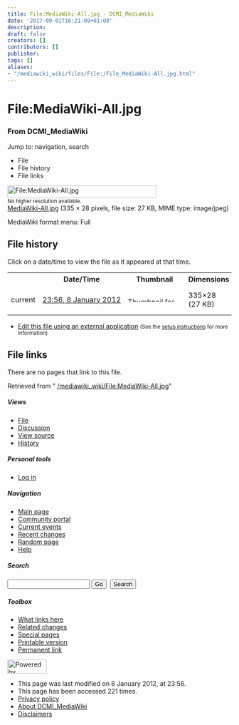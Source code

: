 ```yaml
---
title: File:MediaWiki-All.jpg - DCMI_MediaWiki
date: '2017-09-01T16:21:09+01:00'
description: 
draft: false
creators: []
contributors: []
publisher: 
tags: []
aliases:
- "/mediawiki_wiki/files/File:/File_MediaWiki-All.jpg.html"
---
```


<a id="top"></a>
# File:MediaWiki-All.jpg

### From DCMI\_MediaWiki

Jump to: navigation, search
<!-- start content -->
- File
- File history
- File links

 [<img alt="File:MediaWiki-All.jpg" src="/images/8/80/MediaWiki-All.jpg" width="335" height="28">](/mediawiki_wiki/files/MediaWiki-All.jpg)  
<small>No higher resolution available.</small>  
 [MediaWiki-All.jpg](/images/8/80/MediaWiki-All.jpg)‎ (335 × 28 pixels, file size: 27 KB, MIME type: image/jpeg)

MediaWiki format menu: Full

<!-- 
NewPP limit report
Preprocessor node count: 1/1000000
Post-expand include size: 0/2097152 bytes
Template argument size: 0/2097152 bytes
Expensive parser function count: 0/100
-->
## File history

Click on a date/time to view the file as it appeared at that time.

<table class="wikitable filehistory">
  <tr>
    <td></td>
    <th>Date/Time</th>
    <th>Thumbnail</th>
    <th>Dimensions</th>
    <th>User</th>
    <th>Comment</th>
  </tr>
  <tr>
    <td>current</td>
    <td class="filehistory-selected" style="white-space: nowrap;"><a href="/mediawiki_wiki/files/MediaWiki-All.jpg">23:56, 8 January 2012</a></td>
    <td><a href="/images/8/80/MediaWiki-All.jpg"><img alt="Thumbnail for version as of 23:56, 8 January 2012" src="/images/8/80/MediaWiki-All.jpg" width="120" height="10"></a></td>
    <td>335×28 <span style="white-space: nowrap;">(27 KB)</span>
    </td>
    <td>
      <a href="/index.php?title=User:StuartSutton&amp;action=edit&amp;redlink=1" class="new mw-userlink" title="User:StuartSutton (page does not exist)">StuartSutton</a> <span style="white-space: nowrap;"> <span class="mw-usertoollinks">(<a href="/index.php?title=User_talk:StuartSutton&amp;action=edit&amp;redlink=1" class="new" title="User talk:StuartSutton (page does not exist)">Talk</a> | <a href="/index.php/Special:Contributions/StuartSutton" title="Special:Contributions/StuartSutton">contribs</a>)</span></span>
    </td>
    <td> <span class="comment">(MediaWiki format menu: Full)</span>
    </td>
  </tr>
</table>

  

- [Edit this file using an external application](/index.php?title=File:MediaWiki-All.jpg&action=edit&externaledit=true&mode=file "File:MediaWiki-All.jpg") <small>(See the <a href="http://www.mediawiki.org/wiki/Manual:External_editors" class="external text" rel="nofollow">setup instructions</a> for more information)</small>

## File links

There are no pages that link to this file.

Retrieved from " [/mediawiki_wiki/File:MediaWiki-All.jpg](/mediawiki_wiki/files/File:/File:MediaWiki-All.jpg.html)"

<!-- end content -->

##### Views

- [File](/mediawiki_wiki/files/File:/File:MediaWiki-All.jpg.html)
- [Discussion](/index.php?title=File_talk:MediaWiki-All.jpg&action=edit&redlink=1 "Discussion about the content page [t]")
- [View source](/index.php?title=File:MediaWiki-All.jpg&action=edit "This page is protected.
You can view its source [e]")
- [History](/index.php?title=File:MediaWiki-All.jpg&action=history "Past revisions of this page [h]")

##### Personal tools

- [Log in](/index.php?title=Special:UserLogin&returnto=File:MediaWiki-All.jpg "You are encouraged to log in; however, it is not mandatory [o]")

<script type="text/javascript"> if (window.isMSIE55) fixalpha(); </script>

##### Navigation

- [Main page](/index.php/Main_Page "Visit the main page [z]")
- [Community portal](/index.php/DCMI_MediaWiki:Community_portal "About the project, what you can do, where to find things")
- [Current events](/index.php/DCMI_MediaWiki:Current_events "Find background information on current events")
- [Recent changes](/index.php/Special:RecentChanges "The list of recent changes in the wiki [r]")
- [Random page](/index.php/Special:Random "Load a random page [x]")
- [Help](/index.php/Help:Contents "The place to find out")

##### <label for="searchInput">Search</label>

<form action="/index.php" id="searchform">
				<input type="hidden" name="title" value="Special:Search">
				<input id="searchInput" title="Search DCMI_MediaWiki" accesskey="f" type="search" name="search">
				<input type="submit" name="go" class="searchButton" id="searchGoButton" value="Go" title="Go to a page with this exact name if exists"> 
				<input type="submit" name="fulltext" class="searchButton" id="mw-searchButton" value="Search" title="Search the pages for this text">
			</form>

##### Toolbox

- [What links here](/index.php/Special:WhatLinksHere/File:MediaWiki-All.jpg "List of all wiki pages that link here [j]")
- [Related changes](/index.php/Special:RecentChangesLinked/File:MediaWiki-All.jpg "Recent changes in pages linked from this page [k]")
- [Special pages](/index.php/Special:SpecialPages "List of all special pages [q]")
- [Printable version](/index.php?title=File:MediaWiki-All.jpg&printable=yes "Printable version of this page [p]")
- [Permanent link](/index.php?title=File:MediaWiki-All.jpg&oldid=2162 "Permanent link to this revision of the page")

<!-- end of the left (by default at least) column -->

 [<img src="/skins/common/images/poweredby_mediawiki_88x31.png" height="31" width="88" alt="Powered by MediaWiki">](http://www.mediawiki.org/)

- This page was last modified on 8 January 2012, at 23:56.
- This page has been accessed 221 times.
- [Privacy policy](/index.php/DCMI_MediaWiki:Privacy_policy "DCMI MediaWiki:Privacy policy")
- [About DCMI\_MediaWiki](/index.php/DCMI_MediaWiki:About "DCMI MediaWiki:About")
- [Disclaimers](/index.php/DCMI_MediaWiki:General_disclaimer "DCMI MediaWiki:General disclaimer")

<script>if (window.runOnloadHook) runOnloadHook();</script><!-- Served in 0.452 secs. -->
